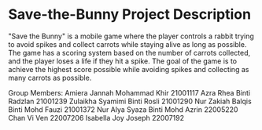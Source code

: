 # Save-the-Bunny Project Description
"Save the Bunny" is a mobile game where the player controls a rabbit trying to avoid spikes and collect carrots 
while staying alive as long as possible. The game has a scoring system based on the number of carrots collected, 
and the player loses a life if they hit a spike. The goal of the game is to achieve the highest score possible 
while avoiding spikes and collecting as many carrots as possible.

Group Members:
Amiera Jannah Mohammad Khir 21001117
Azra Rhea Binti Radzlan 21001239
Zulaikha Syamimi Binti Rosli 21001290
Nur Zakiah Balqis Binti Mohd Fauzi 21001372
Nur Alya Syaza Binti Mohd Azrin 22005220
Chan Vi Ven 22007206
Isabella Joy Joseph 22007192
